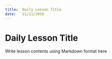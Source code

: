 ```yaml
---
title:  Daily Lesson Title
date:   21/11/2016
---
```


# Daily Lesson Title

Write lesson contents using Markdown format here